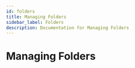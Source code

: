 ```yaml
---
id: folders
title: Managing Folders
sidebar_label: Folders
description: Documentation for Managing Folders
---
```


# Managing Folders
